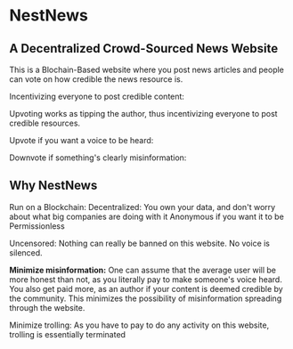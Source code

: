 

# NestNews


## A Decentralized Crowd-Sourced News Website

This is a Blochain-Based website where you post news articles and people can vote on how credible the news resource is.

Incentivizing everyone to post credible content:

Upvoting works as tipping the author, thus incentivizing everyone to post credible resources. 

Upvote if you want a voice to be heard:

Downvote if something's clearly misinformation:


## Why NestNews

Run on a Blockchain: 
Decentralized: You own your data, and don't worry about what big companies are doing with it
Anonymous if you want it to be
Permissionless

Uncensored: Nothing can really be banned on this website. No voice is silenced.

**Minimize misinformation:** One can assume that the average user will be more honest than not, as you literally pay to make someone's voice heard. You also get paid more, as an author if your content is deemed credible by the community. This minimizes the possibility of misinformation spreading through the website.

Minimize trolling: As you have to pay to do any activity on this website, trolling is essentially terminated

